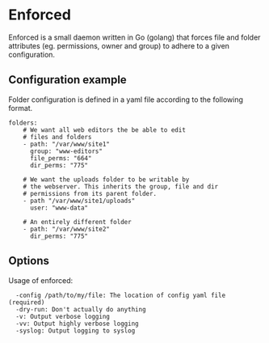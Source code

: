 # Enforced

Enforced is a small daemon written in Go (golang) that forces file and folder attributes (eg. permissions, owner and group) to adhere to a given configuration.

## Configuration example

Folder configuration is defined in a yaml file according to the following format.

    folders:
        # We want all web editors the be able to edit
        # files and folders
        - path: "/var/www/site1"
          group: "www-editors"
          file_perms: "664"
          dir_perms: "775"

        # We want the uploads folder to be writable by
        # the webserver. This inherits the group, file and dir
        # permissions from its parent folder.
        - path "/var/www/site1/uploads"
          user: "www-data"

        # An entirely different folder
        - path: "/var/www/site2"
          dir_perms: "775"

## Options

Usage of enforced:

      -config /path/to/my/file: The location of config yaml file (required)
      -dry-run: Don't actually do anything
      -v: Output verbose logging
      -vv: Output highly verbose logging
      -syslog: Output logging to syslog



